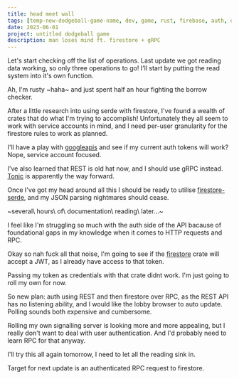 ```yaml
---
title: head meet wall
tags: [temp-new-dodgeball-game-name, dev, game, rust, firebase, auth, oauth2, firestore, gRPC]
date: 2023-06-01
project: untitled dodgeball game
description: man loses mind ft. firestore + gRPC
---
```


<!-- Good enough for the day. Next update here should bring the rest of CRUD, JSON parsing, and a refactor to prepare the firestore interface for use in Bevy. -->

Let's start checking off the list of operations. Last update we got reading data working, so only three operations to go! I'll start by putting the read system into it's own function.

Ah, I'm rusty ~haha~ and just spent half an hour fighting the borrow checker. 

After a little research into using serde with firestore, I've found a wealth of crates that do what I'm trying to accomplish! Unfortunately they all seem to work with service accounts in mind, and I need per-user granularity for the firestore rules to work as planned.

I'll have a play with [googleapis](https://github.com/mechiru/googapis) and see if my current auth tokens will work? Nope, service account focused.

I've also learned that REST is old hat now, and I should use gRPC instead. [Tonic](https://github.com/hyperium/tonic) is apparently the way forward.

Once I've got my head around all this I should be ready to utilise [firestore-serde](https://crates.io/crates/firestore-serde), and my JSON parsing nightmares should cease.

~several\ hours\ of\ documentation\ reading\ later...~

I feel like I'm struggling so much with the auth side of the API bacause of foundational gaps in my knowledge when it comes to HTTP requests and RPC.

Okay so nah fuck all that noise, I'm going to see if the [firestore](https://crates.io/crates/firestore) crate will accept a JWT, as I already have access to that token.

Passing my token as credentials with that crate didnt work. I'm just going to roll my own for now. 

So new plan: auth using REST and then firestore over RPC, as the REST API has no listening ability, and I would like the lobby browser to auto update. Polling sounds both expensive and cumbersome.

Rolling my own signalling server is looking more and more appealing, but I really don't want to deal with user authentication. And I'd probably need to learn RPC for that anyway.

I'll try this all again tomorrow, I need to let all the reading sink in.

Target for next update is an authenticated RPC request to firestore.
